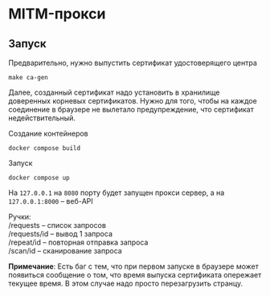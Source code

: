 # MITM-прокси

## Запуск

Предварительно, нужно выпустить сертификат удостоверящего центра  
```
make ca-gen
```

Далее, созданный сертификат надо установить в хранилище доверенных корневых сертификатов.
Нужно для того, чтобы на каждое соединение в браузере не вылетало предупреждение,
что сертификат недействительный.

Создание контейнеров
```
docker compose build
```

Запуск
```
docker compose up
```
На `127.0.0.1` на `8080` порту будет запущен прокси сервер,
а на `127.0.0.1:8000` – веб-API

Ручки:  
/requests – список запросов  
/requests/id – вывод 1 запроса  
/repeat/id – повторная отправка запроса  
/scan/id – сканирование запроса  

**Примечание**: Есть баг с тем, что при первом запуске в браузере может появиться сообщение
о том, что время выпуска сертификата опережает текущее время. В этом случае надо просто перезагрузить странцу.



